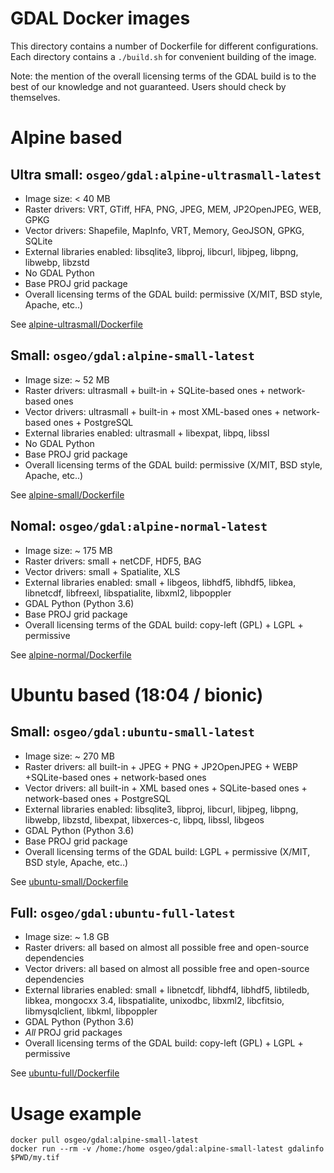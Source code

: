 GDAL Docker images
==================

This directory contains a number of Dockerfile for different configurations.
Each directory contains a `./build.sh` for convenient building of the image.

Note: the mention of the overall licensing terms of the GDAL build is to the
best of our knowledge and not guaranteed. Users should check by themselves.

# Alpine based

## Ultra small: `osgeo/gdal:alpine-ultrasmall-latest`

* Image size: < 40 MB
* Raster drivers: VRT, GTiff, HFA, PNG, JPEG, MEM, JP2OpenJPEG, WEB, GPKG
* Vector drivers: Shapefile, MapInfo, VRT, Memory, GeoJSON, GPKG, SQLite
* External libraries enabled: libsqlite3, libproj, libcurl, libjpeg, libpng, libwebp, libzstd
* No GDAL Python
* Base PROJ grid package
* Overall licensing terms of the GDAL build: permissive (X/MIT, BSD style, Apache, etc..)

See [alpine-ultrasmall/Dockerfile](alpine-ultrasmall/Dockerfile)

## Small: `osgeo/gdal:alpine-small-latest`

* Image size: ~ 52 MB
* Raster drivers: ultrasmall + built-in + SQLite-based ones + network-based ones
* Vector drivers: ultrasmall + built-in + most XML-based ones + network-based ones + PostgreSQL
* External libraries enabled: ultrasmall + libexpat, libpq, libssl
* No GDAL Python
* Base PROJ grid package
* Overall licensing terms of the GDAL build: permissive (X/MIT, BSD style, Apache, etc..)

See [alpine-small/Dockerfile](alpine-small/Dockerfile)

## Nomal: `osgeo/gdal:alpine-normal-latest`

* Image size: ~ 175 MB
* Raster drivers: small + netCDF, HDF5, BAG
* Vector drivers: small + Spatialite, XLS
* External libraries enabled: small + libgeos, libhdf5, libhdf5, libkea, libnetcdf, libfreexl,
  libspatialite, libxml2, libpoppler
* GDAL Python (Python 3.6)
* Base PROJ grid package
* Overall licensing terms of the GDAL build: copy-left (GPL) + LGPL + permissive

See [alpine-normal/Dockerfile](alpine-normal/Dockerfile)

# Ubuntu based (18:04 / bionic)

## Small: `osgeo/gdal:ubuntu-small-latest`

* Image size: ~ 270 MB
* Raster drivers: all built-in + JPEG + PNG + JP2OpenJPEG + WEBP +SQLite-based ones + network-based ones
* Vector drivers: all built-in + XML based ones + SQLite-based ones + network-based ones + PostgreSQL
* External libraries enabled: libsqlite3, libproj, libcurl, libjpeg, libpng, libwebp,
  libzstd, libexpat, libxerces-c, libpq, libssl, libgeos
* GDAL Python (Python 3.6)
* Base PROJ grid package
* Overall licensing terms of the GDAL build: LGPL + permissive (X/MIT, BSD style, Apache, etc..)

See [ubuntu-small/Dockerfile](ubuntu-small/Dockerfile)

## Full: `osgeo/gdal:ubuntu-full-latest`

* Image size: ~ 1.8 GB
* Raster drivers: all based on almost all possible free and open-source dependencies
* Vector drivers: all based on almost all possible free and open-source dependencies
* External libraries enabled: small + libnetcdf, libhdf4, libhdf5, libtiledb, libkea,
  mongocxx 3.4, libspatialite, unixodbc, libxml2, libcfitsio, libmysqlclient,
  libkml, libpoppler
* GDAL Python (Python 3.6)
* *All* PROJ grid packages
* Overall licensing terms of the GDAL build: copy-left (GPL) + LGPL + permissive

See [ubuntu-full/Dockerfile](ubuntu-full/Dockerfile)


# Usage example

```shell
docker pull osgeo/gdal:alpine-small-latest
docker run --rm -v /home:/home osgeo/gdal:alpine-small-latest gdalinfo $PWD/my.tif
```
